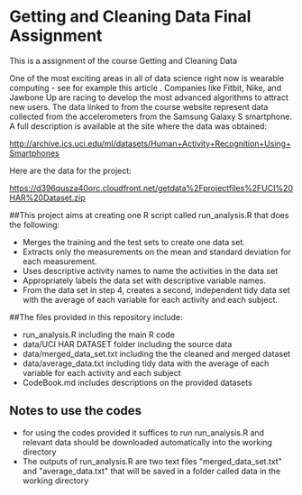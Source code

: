 # Getting and Cleaning Data Final Assignment

This is a assignment of the course Getting and Cleaning Data 

One of the most exciting areas in all of data science right now is wearable computing - see for example this article . Companies like Fitbit, Nike, and Jawbone Up are racing to develop the most advanced algorithms to attract new users. The data linked to from the course website represent data collected from the accelerometers from the Samsung Galaxy S smartphone. A full description is available at the site where the data was obtained:

http://archive.ics.uci.edu/ml/datasets/Human+Activity+Recognition+Using+Smartphones

Here are the data for the project:

https://d396qusza40orc.cloudfront.net/getdata%2Fprojectfiles%2FUCI%20HAR%20Dataset.zip

##This project aims at creating one R script called run_analysis.R that does the following:

  - Merges the training and the test sets to create one data set.
  - Extracts only the measurements on the mean and standard deviation for each measurement.
  - Uses descriptive activity names to name the activities in the data set
  - Appropriately labels the data set with descriptive variable names.
  - From the data set in step 4, creates a second, independent tidy data set with the average of each variable for each activity and each subject.

##The files provided in this repository include:
 - run_analysis.R including the main R code
 - data/UCI HAR DATASET folder including the source data
 - data/merged_data_set.txt including the the cleaned and merged dataset
 - data/average_data.txt including tidy data with the average of each variable for each activity and each subject
 - CodeBook.md includes descriptions on the provided datasets

## Notes to use the codes
- for using the codes provided it suffices to run run_analysis.R and relevant data should be downloaded automatically into the working directory
- The outputs of run_analysis.R are two text files "merged_data_set.txt" and "average_data.txt" that will be saved in a folder called data in the working directory
